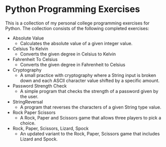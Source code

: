 # Python Programming Exercises
This is a collection of my personal college programming exercises for Python. The collection consists of the following completed exercises:

- Absolute Value
  * Calculates the absolute value of a given integer value.
- Celsius To Kelvin
  * Converts the given degree in Celsius to Kelvin
- Fahrenheit To Celsius
  * Converts the given degree in Fahrenheit to Celsius
- Cryptography
  * A small practice with cryptography where a String input is broken down and each ASCII character value shifted by a specific amount.
- Password Strength Check
  * A simple program that checks the strength of a password given by the user.
- StringReversal
  * A program that reverses the characters of a given String type value.
- Rock Paper Scissors
  * A Rock, Paper and Scissors game that allows three players to pick a choice.
- Rock, Paper, Scissors, Lizard, Spock
  * An updated variant to the Rock, Paper, Scissors game that includes Lizard and Spock.
